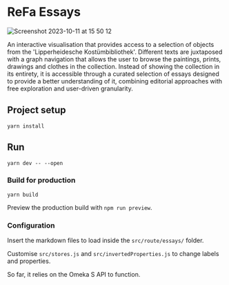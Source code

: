 # ReFa Essays
![Screenshot 2023-10-11 at 15 50 12](https://github.com/uclab-potsdam/refa-essays/assets/20107875/1f044cf6-d8de-46e2-a26e-6fab4613c908)


An interactive visualisation that provides access to a selection of objects from the 'Lipperheidesche Kostümbibliothek'.
Different texts are juxtaposed with a graph navigation that allows the user to browse the paintings, prints, drawings and clothes in the collection. Instead of showing the collection in its entirety, it is accessible through a curated selection of essays designed to provide a better understanding of it, combining editorial approaches with free exploration and user-driven granularity.

## Project setup

```
yarn install
```

## Run
```
yarn dev -- --open
```

### Build for production
```
yarn build
```

Preview the production build with `npm run preview`.

### Configuration

Insert the markdown files to load inside the `src/route/essays/` folder.

Customise `src/stores.js` and `src/invertedProperties.js` to change labels and properties.

So far, it relies on the Omeka S API to function.

